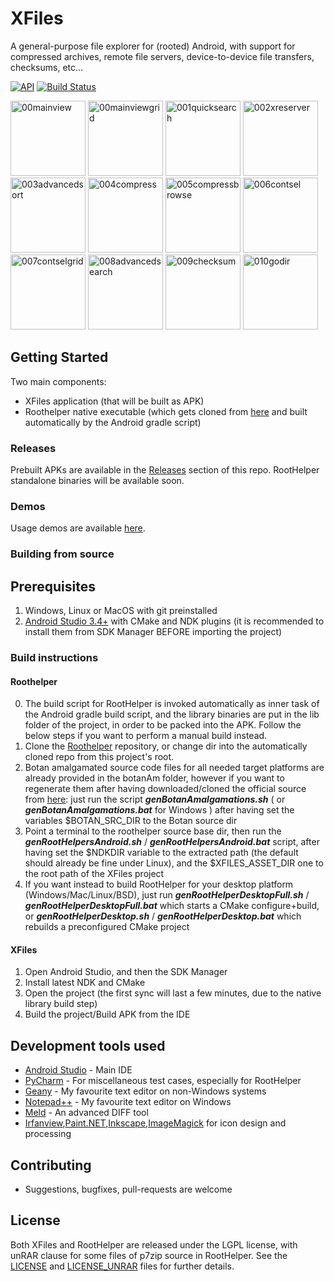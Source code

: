 # XFiles

A general-purpose file explorer for (rooted) Android, with support for compressed archives, remote file servers, device-to-device file transfers, checksums, etc...

[![API](https://img.shields.io/badge/API-19%2B-brightgreen.svg?style=flat)](https://android-arsenal.com/api?level=19)
[![Build Status](https://travis-ci.org/pgp/XFiles.svg?branch=master)](https://travis-ci.org/pgp/XFiles)

[<img src="https://i.ibb.co/74VcyM3/00mainview.jpg" alt="00mainview" width="120" border="0">](https://ibb.co/wsCH6Gn)
[<img src="https://i.ibb.co/HG8Fz6r/00mainviewgrid.jpg" alt="00mainviewgrid" width="120" border="0">](https://ibb.co/nQJgc9D)
[<img src="https://i.ibb.co/tDDGPZH/001quicksearch.jpg" alt="001quicksearch" width="120" border="0">](https://ibb.co/899C4zm)
[<img src="https://i.ibb.co/nDDWbKL/002xreserver.jpg" alt="002xreserver" width="120" border="0">](https://ibb.co/LCCG8sZ)
[<img src="https://i.ibb.co/58qddy6/003advancedsort.jpg" alt="003advancedsort" width="120" border="0">](https://ibb.co/bBpxxZP)
[<img src="https://i.ibb.co/wJDhJzj/004compress.jpg" alt="004compress" width="120" border="0">](https://ibb.co/jV7kVrs)
[<img src="https://i.ibb.co/566G6H4/005compressbrowse.jpg" alt="005compressbrowse" width="120" border="0">](https://ibb.co/pxxbxFw)
[<img src="https://i.ibb.co/sHYmZjx/006contsel.jpg" alt="006contsel" width="120" border="0">](https://ibb.co/ySjfr0v)
[<img src="https://i.ibb.co/XjFMPtv/007contselgrid.jpg" alt="007contselgrid" width="120" border="0">](https://ibb.co/gmth8JB)
[<img src="https://i.ibb.co/6RX3Zvq/008advancedsearch.jpg" alt="008advancedsearch" width="120" border="0">](https://ibb.co/5WKN9YJ)
[<img src="https://i.ibb.co/JHLMnKS/009checksum.jpg" alt="009checksum" width="120" border="0">](https://ibb.co/M7T3nsJ)
[<img src="https://i.ibb.co/7YrwsnB/010godir.jpg" alt="010godir" width="120" border="0">](https://ibb.co/SsVhFtH)

## Getting Started

Two main components:
- XFiles application (that will be built as APK)
- Roothelper native executable (which gets cloned from [here](https://github.com/pgp/XFilesRootHelper) and built automatically by the Android gradle script)

### Releases
Prebuilt APKs are available in the [Releases](https://github.com/pgp/XFiles/releases) section of this repo. RootHelper standalone binaries will be available soon.

### Demos
Usage demos are available [here](https://github.com/pgp/XFilesDemos).

### Building from source 
## Prerequisites

1. Windows, Linux or MacOS with git preinstalled
1. [Android Studio 3.4+](https://developer.android.com/studio/index.html) with CMake and NDK plugins (it is recommended to install them from SDK Manager BEFORE importing the project)

### Build instructions

#### Roothelper
0. The build script for RootHelper is invoked automatically as inner task of the Android gradle build script, and the library binaries are put in the lib folder of the project, in order to be packed into the APK. Follow the below steps if you want to perform a manual build instead.
1. Clone the [Roothelper](https://github.com/pgp/XFilesRootHelper) repository, or change dir into the automatically cloned repo from this project's root.
1. Botan amalgamated source code files for all needed target platforms are already provided in the botanAm folder, however if you want to regenerate them after having downloaded/cloned the official source from [here](https://github.com/randombit/botan): just run the script **_genBotanAmalgamations.sh_** ( or **_genBotanAmalgamations.bat_** for Windows ) after having set the variables $BOTAN_SRC_DIR to the Botan source dir
2. Point a terminal to the roothelper source base dir, then run the **_genRootHelpersAndroid.sh_** / **_genRootHelpersAndroid.bat_** script, after having set the $NDKDIR variable to the extracted path (the default should already be fine under Linux), and the $XFILES_ASSET_DIR one to the root path of the XFiles project
3. If you want instead to build RootHelper for your desktop platform (Windows/Mac/Linux/BSD), just run **_genRootHelperDesktopFull.sh_** / **_genRootHelperDesktopFull.bat_** which starts a CMake configure+build, or **_genRootHelperDesktop.sh_** / **_genRootHelperDesktop.bat_** which rebuilds a preconfigured CMake project

#### XFiles
1. Open Android Studio, and then the SDK Manager
2. Install latest NDK and CMake
3. Open the project (the first sync will last a few minutes, due to the native library build step)
3. Build the project/Build APK from the IDE


## Development tools used

* [Android Studio](https://developer.android.com/studio/index.html) - Main IDE
* [PyCharm](https://www.jetbrains.com/) - For miscellaneous test cases, especially for RootHelper
* [Geany](https://geany.org) - My favourite text editor on non-Windows systems
* [Notepad++](https://notepad-plus-plus.org) - My favourite text editor on Windows
* [Meld](http://meldmerge.org) - An advanced DIFF tool
* [Irfanview](https://www.irfanview.com),[Paint.NET](https://www.getpaint.net),[Inkscape](https://inkscape.org),[ImageMagick](https://www.imagemagick.org/script/index.php) for icon design and processing

## Contributing
* Suggestions, bugfixes, pull-requests are welcome

## License
Both XFiles and RootHelper are released under the LGPL license, with unRAR clause for some files of p7zip source in RootHelper. See the [LICENSE](LICENSE) and [LICENSE_UNRAR](LICENSE_UNRAR) files for further details.
